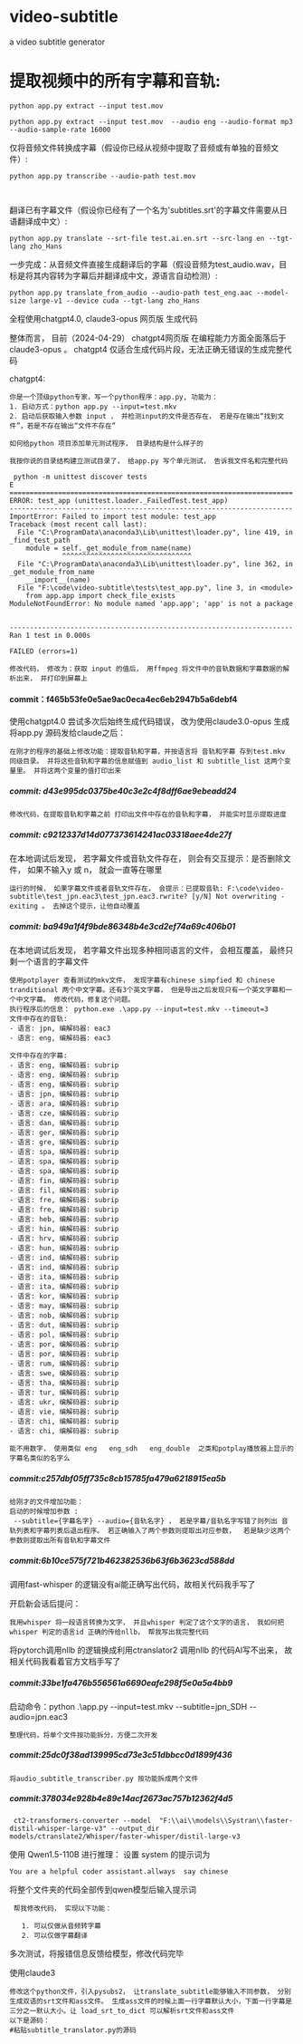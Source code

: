 # video-subtitle
a video subtitle generator


# 提取视频中的所有字幕和音轨:
``` 
python app.py extract --input test.mov

python app.py extract --input test.mov  --audio eng --audio-format mp3 --audio-sample-rate 16000

```

仅将音频文件转换成字幕（假设你已经从视频中提取了音频或有单独的音频文件）:

``` 
python app.py transcribe --audio-path test.mov



```

翻译已有字幕文件（假设你已经有了一个名为'subtitles.srt'的字幕文件需要从日语翻译成中文）:

``` 
python app.py translate --srt-file test.ai.en.srt --src-lang en --tgt-lang zho_Hans

```

一步完成：从音频文件直接生成翻译后的字幕（假设音频为test_audio.wav，目标是将其内容转为字幕后并翻译成中文，源语言自动检测）:

``` 
python app.py translate_from_audio --audio-path test_eng.aac --model-size large-v1 --device cuda --tgt-lang zho_Hans

```





全程使用chatgpt4.0, claude3-opus 网页版 生成代码

整体而言， 目前（2024-04-29） chatgpt4网页版 在编程能力方面全面落后于 claude3-opus 。 chatgpt4 仅适合生成代码片段，无法正确无错误的生成完整代码

chatgpt4:

``` 
你是一个顶级python专家，写一个python程序：app.py, 功能为：
1. 启动方式：python app.py --input=test.mkv
2. 启动后获取输入参数 input ， 并检测input的文件是否存在， 若是存在输出“找到文件”，若是不存在输出“文件不存在”
```

``` 
如何给python 项目添加单元测试程序， 目录结构是什么样子的
```

``` 
我按你说的目录结构建立测试目录了， 给app.py 写个单元测试， 告诉我文件名和完整代码
```

``` 
 python -m unittest discover tests
E
======================================================================
ERROR: test_app (unittest.loader._FailedTest.test_app)
----------------------------------------------------------------------
ImportError: Failed to import test module: test_app
Traceback (most recent call last):
  File "C:\ProgramData\anaconda3\Lib\unittest\loader.py", line 419, in _find_test_path
    module = self._get_module_from_name(name)
             ^^^^^^^^^^^^^^^^^^^^^^^^^^^^^^^^
  File "C:\ProgramData\anaconda3\Lib\unittest\loader.py", line 362, in _get_module_from_name
    __import__(name)
  File "F:\code\video-subtitle\tests\test_app.py", line 3, in <module>
    from app.app import check_file_exists
ModuleNotFoundError: No module named 'app.app'; 'app' is not a package


----------------------------------------------------------------------
Ran 1 test in 0.000s

FAILED (errors=1)

```

``` 
修改代码， 修改为：获取 input 的值后， 用ffmpeg 将文件中的音轨数据和字幕数据的解析出来， 并打印到屏幕上
```
#### commit：f465b53fe0e5ae9ac0eca4ec6eb2947b5a6debf4

使用chatgpt4.0 尝试多次后始终生成代码错误， 改为使用claude3.0-opus 生成
将app.py 源码发给claude之后：
``` 
在刚才的程序的基础上修改功能：提取音轨和字幕，并按语言将 音轨和字幕 存到test.mkv 同级目录。 并将这些音轨和字幕的信息赋值到 audio_list 和 subtitle_list 这两个变量里。 并将这两个变量的值打印出来

```

#####  commit: d43e995dc0375be40c3e2c4f8dff6ae9ebeadd24

``` 
修改代码，在提取音轨和字幕之前 打印出文件中存在的音轨和字幕， 并能实时显示提取进度

```

#####  commit: c9212337d14d077373614241ac03318aee4de27f

在本地调试后发现， 若字幕文件或音轨文件存在， 则会有交互提示：是否删除文件， 如果不输入y 或 n， 就会一直等在哪里
``` 
运行的时候， 如果字幕文件或者音轨文件存在， 会提示：已提取音轨: F:\code\video-subtitle\test_jpn.eac3\test_jpn.eac3.rwrite? [y/N] Not overwriting - exiting 。 去掉这个提示，让他自动覆盖

```
#####  commit: ba949a1f4f9bde86348b4e3cd2ef74a69c406b01

在本地调试后发现， 若字幕文件出现多种相同语言的文件， 会相互覆盖， 最终只剩一个语言的字幕文件
``` 
使用potplayer 查看测试的mkv文件， 发现字幕有chinese simpfied 和 chinese tranditional 两个中文字幕。还有3个英文字幕， 但是导出之后发现只有一个英文字幕和一个中文字幕。 修改代码，修复这个问题。
执行程序后的信息： python.exe .\app.py --input=test.mkv --timeout=3
文件中存在的音轨:
- 语言: jpn, 编解码器: eac3
- 语言: eng, 编解码器: eac3

文件中存在的字幕:
- 语言: eng, 编解码器: subrip
- 语言: eng, 编解码器: subrip
- 语言: eng, 编解码器: subrip
- 语言: jpn, 编解码器: subrip
- 语言: ara, 编解码器: subrip
- 语言: cze, 编解码器: subrip
- 语言: dan, 编解码器: subrip
- 语言: ger, 编解码器: subrip
- 语言: gre, 编解码器: subrip
- 语言: spa, 编解码器: subrip
- 语言: spa, 编解码器: subrip
- 语言: spa, 编解码器: subrip
- 语言: fin, 编解码器: subrip
- 语言: fil, 编解码器: subrip
- 语言: fre, 编解码器: subrip
- 语言: fre, 编解码器: subrip
- 语言: heb, 编解码器: subrip
- 语言: hin, 编解码器: subrip
- 语言: hrv, 编解码器: subrip
- 语言: hun, 编解码器: subrip
- 语言: ind, 编解码器: subrip
- 语言: ind, 编解码器: subrip
- 语言: ita, 编解码器: subrip
- 语言: ita, 编解码器: subrip
- 语言: kor, 编解码器: subrip
- 语言: may, 编解码器: subrip
- 语言: nob, 编解码器: subrip
- 语言: dut, 编解码器: subrip
- 语言: pol, 编解码器: subrip
- 语言: por, 编解码器: subrip
- 语言: por, 编解码器: subrip
- 语言: rum, 编解码器: subrip
- 语言: swe, 编解码器: subrip
- 语言: tha, 编解码器: subrip
- 语言: tur, 编解码器: subrip
- 语言: ukr, 编解码器: subrip
- 语言: vie, 编解码器: subrip
- 语言: chi, 编解码器: subrip
- 语言: chi, 编解码器: subrip

```

``` 
能不用数字， 使用类似 eng   eng_sdh   eng_double  之类和potplay播放器上显示的字幕名类似的名字么
```

#####  commit:c257dbf05ff735c8cb15785fa479a6218915ea5b

``` 
给刚才的文件增加功能：
启动的时候增加参数 : 
 --subtitle={字幕名字} --audio={音轨名字} ， 若是字幕/音轨名字写错了则列出 音轨列表和字幕列表后退出程序。 若正确输入了两个参数则提取出对应参数，  若是缺少这两个参数则提取出所有音轨和字幕文件
```

#####  commit:6b10ce575f721b462382536b63f6b3623cd588dd


调用fast-whisper  的逻辑没有ai能正确写出代码，故相关代码我手写了

开启新会话后提问：

``` 
我用whisper 将一段语言转换为文字， 并且whisper 判定了这个文字的语言， 我如何把whisper 判定的语言id 正确的传给nllb， 帮我写出我完整代码
```


将pytorch调用nllb 的逻辑换成利用ctranslator2 调用nllb 的代码AI写不出来， 故相关代码我看着官方文档手写了

##### commit:33be1fa476b556561a6690eafe298f5e0a5a4bb9

启动命令：python .\app.py --input=test.mkv --subtitle=jpn_SDH --audio=jpn.eac3         


``` 
整理代码，将单个文件按功能拆分，方便二次开发
```
##### commit:25dc0f38ad139995cd73e3c51dbbcc0d1899f436
``` 
将audio_subtitle_transcriber.py 按功能拆成两个文件
```

##### commit:378034e928b4e89e14acf2673ac757b12362f4d5


``` 
 ct2-transformers-converter --model  "F:\\ai\\models\\Systran\\faster-distil-whisper-large-v3" --output_dir models/ctranslate2/Whisper/faster-whisper/distil-large-v3

```


使用 Qwen1.5-110B 进行推理：
设置 system 的提示词为
``` 
You are a helpful coder assistant.allways  say chinese
```
将整个文件夹的代码全部传到qwen模型后输入提示词
``` 
 帮我修改代码， 实现以下功能：

   1. 可以仅做从音频转字幕
   2. 可以仅做字幕翻译

```
多次测试，将报错信息反馈给模型，修改代码完毕


使用claude3
``` 
修改这个python文件，引入pysubs2， 让translate_subtitle能够输入不同参数， 分别生成双语的srt文件和ass文件。 生成ass文件的时候上面一行字幕默认大小，下面一行字幕是三分之一默认大小。让 load_srt_to_dict 可以解析srt文件和ass文件
以下是源码：
#粘贴subtitle_translator.py的源码
```
